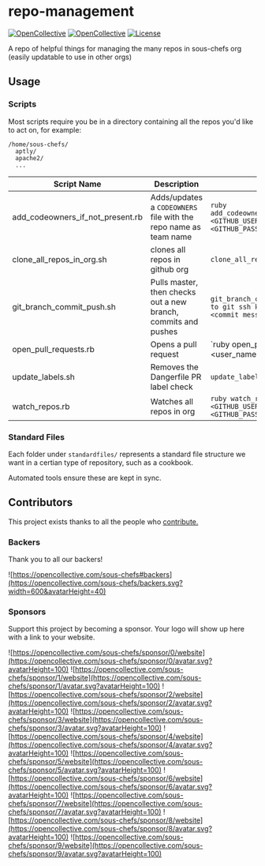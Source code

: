 # repo-management

[![OpenCollective](https://opencollective.com/sous-chefs/backers/badge.svg)](#backers)
[![OpenCollective](https://opencollective.com/sous-chefs/sponsors/badge.svg)](#sponsors)
[![License](https://img.shields.io/badge/License-Apache%202.0-green.svg)](https://opensource.org/licenses/Apache-2.0)

A repo of helpful things for managing the many repos in sous-chefs org (easily updatable to use in other orgs)

## Usage

### Scripts

Most scripts require you be in a directory containing all the repos you'd like to act on, for example:

```shell
/home/sous-chefs/
  aptly/
  apache2/
  ...
```

| Script Name                      | Description                                                      | Usage                                                                                |
| -------------------------------- | ---------------------------------------------------------------- | ------------------------------------------------------------------------------------ |
| add_codeowners_if_not_present.rb | Adds/updates a `CODEOWNERS` file with the repo name as team name | `ruby add_codeowners_if_not_present.rb <GITHUB_USERNAME> <GITHUB_PASSWORD_OR_TOKEN>` |
| clone_all_repos_in_org.sh        | clones all repos in github org                                   | `clone_all_repos_in_org.sh`                                                          |
| git_branch_commit_push.sh        | Pulls master, then checks out a new branch, commits and pushes   | `git_branch_commit_push.sh <path to git ssh key> <branch name> <commit message>`     |
| open_pull_requests.rb            | Opens a pull request                                             | `ruby open_pull_requests.rb <user_name> <token                                       | password> <pr_title> <pr_body> <your_branch_name>` |
| update_labels.sh                 | Removes the Dangerfile PR label check                            | `update_labels.sh`                                                                   |
| watch_repos.rb                   | Watches all repos in org                                         | `ruby watch_repos.rb <GITHUB_USERNAME> <GITHUB_PASSWORD_OR_TOKEN>`                   |

### Standard Files

Each folder under `standardfiles/` represents a standard file structure we want in a certian type of repository, such as a cookbook.

Automated tools ensure these are kept in sync.

## Contributors

This project exists thanks to all the people who [contribute.](https://opencollective.com/sous-chefs/contributors.svg?width=890&button=false)

### Backers

Thank you to all our backers!

![https://opencollective.com/sous-chefs#backers](https://opencollective.com/sous-chefs/backers.svg?width=600&avatarHeight=40)

### Sponsors

Support this project by becoming a sponsor. Your logo will show up here with a link to your website.

![https://opencollective.com/sous-chefs/sponsor/0/website](https://opencollective.com/sous-chefs/sponsor/0/avatar.svg?avatarHeight=100)
![https://opencollective.com/sous-chefs/sponsor/1/website](https://opencollective.com/sous-chefs/sponsor/1/avatar.svg?avatarHeight=100)
![https://opencollective.com/sous-chefs/sponsor/2/website](https://opencollective.com/sous-chefs/sponsor/2/avatar.svg?avatarHeight=100)
![https://opencollective.com/sous-chefs/sponsor/3/website](https://opencollective.com/sous-chefs/sponsor/3/avatar.svg?avatarHeight=100)
![https://opencollective.com/sous-chefs/sponsor/4/website](https://opencollective.com/sous-chefs/sponsor/4/avatar.svg?avatarHeight=100)
![https://opencollective.com/sous-chefs/sponsor/5/website](https://opencollective.com/sous-chefs/sponsor/5/avatar.svg?avatarHeight=100)
![https://opencollective.com/sous-chefs/sponsor/6/website](https://opencollective.com/sous-chefs/sponsor/6/avatar.svg?avatarHeight=100)
![https://opencollective.com/sous-chefs/sponsor/7/website](https://opencollective.com/sous-chefs/sponsor/7/avatar.svg?avatarHeight=100)
![https://opencollective.com/sous-chefs/sponsor/8/website](https://opencollective.com/sous-chefs/sponsor/8/avatar.svg?avatarHeight=100)
![https://opencollective.com/sous-chefs/sponsor/9/website](https://opencollective.com/sous-chefs/sponsor/9/avatar.svg?avatarHeight=100)
